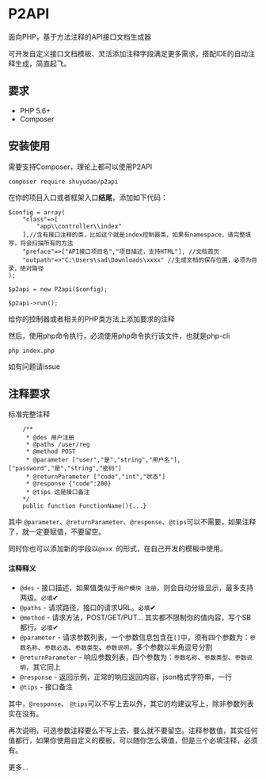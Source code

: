 # P2API

面向PHP，基于方法注释的API接口文档生成器

可开发自定义接口文档模板、灵活添加注释字段满足更多需求，搭配IDE的自动注释生成，简直起飞。


要求
------------
- PHP 5.6+
- Composer

安装使用
------------
需要支持Composer，理论上都可以使用P2API

```
composer require shuyudao/p2api
```

在你的项目入口或者框架入口**结尾**，添加如下代码：

```
$config = array(
    "class"=>[
        "app\\controller\\index"
    ],//含有接口注释的类，比如这个就是index控制器类，如果有namespace，请完整填写，将会扫描所有的方法
    "preface"=>["API接口项目名","项目描述，支持HTML"], //文档首页
    "outpath"=>"C:\Users\sad\Downloads\xxxx" //生成文档的保存位置，必须为目录，绝对路径
); 

$p2api = new P2api($config);

$p2api->run();
```

给你的控制器或者相关的PHP类方法上添加要求的注释

然后，使用php命令执行，必须使用php命令执行该文件，也就是php-cli
```
php index.php 
```
如有问题请issue

注释要求
--------

标准完整注释
```
    /**
     * @des 用户注册
     * @paths /user/reg
     * @method POST
     * @parameter ["user","是","string","用户名"],["password","是","string","密码"]
     * @returnParameter ["code","int","状态"]
     * @response {"code":200}
     * @tips 这是接口备注
    */
    public function FunctionName(){...}
```
其中 `@parameter`、`@returnParameter`、`@response`、`@tips`可以不需要，如果注释了，就一定要赋值，不要留空。

同时你也可以添加新的字段以`@xxx `的形式，在自己开发的模板中使用。

#### 注释释义

- `@des` - 接口描述，如果值类似于`用户模块 注册`，则会自动分级显示，最多支持两级。`必填`✔
- `@paths` - 请求路径，接口的请求URL。`必填`✔
- `@method` - 请求方法，POST/GET/PUT... 其实都不限制你的值内容，写个SB都行。`必填`✔
- `@parameter` - 请求参数列表，一个参数信息包含在`[]`中，须有四个参数为：`参数名称`、`参数必选`、`参数类型`、`参数说明`，多个参数以半角逗号分割
- `@returnParameter` - 响应参数列表，四个参数为：`参数名称`、`参数类型`、`参数说明`，其它同上
- `@response` - 返回示例，正常的响应返回内容，json格式字符串，一行
- `@tips` - 接口备注

其中，`@response`、 `@tips`可以不写上去以外，其它的均建议写上，除非参数列表实在没有。

再次说明，可选参数注释要么不写上去，要么就不要留空。注释参数值，其实任何值都行，如果你使用自定义的模板，可以随你怎么填值，但是三个必填注释，必须有。

更多...
